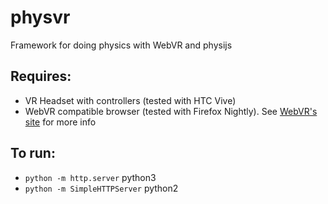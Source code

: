# physvr
Framework for doing physics with WebVR and physijs
## Requires:
- VR Headset with controllers (tested with HTC Vive)
- WebVR compatible browser (tested with Firefox Nightly). See [WebVR's site](https://webvr.info/) for more info

## To run:
- `python -m http.server` python3
- `python -m SimpleHTTPServer` python2